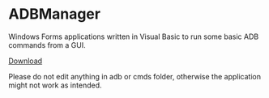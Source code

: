# ADBManager
Windows Forms applications written in Visual Basic to run some basic ADB commands from a GUI.

[Download](https://github.com/LeddaZ/ADBManager/releases)

Please do not edit anything in adb or cmds folder, otherwise the application might not work as intended.